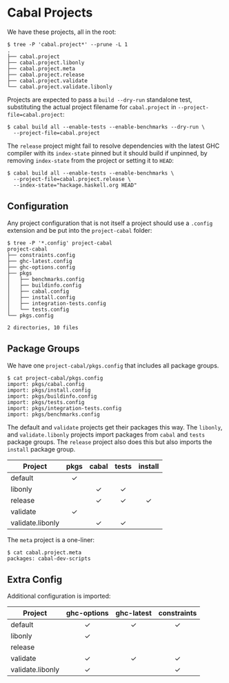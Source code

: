 # Cabal Projects

We have these projects, all in the root:

```
$ tree -P 'cabal.project*' --prune -L 1
.
├── cabal.project
├── cabal.project.libonly
├── cabal.project.meta
├── cabal.project.release
├── cabal.project.validate
└── cabal.project.validate.libonly
```

Projects are expected to pass a `build --dry-run` standalone test,
substituting the actual project filename for `cabal.project` in
`--project-file=cabal.project`:

```
$ cabal build all --enable-tests --enable-benchmarks --dry-run \
  --project-file=cabal.project
```

The `release` project might fail to resolve dependencies with the latest GHC
compiler with its `index-state` pinned but it should build if unpinned, by
removing `index-state` from the project or setting it to `HEAD`:

```
$ cabal build all --enable-tests --enable-benchmarks \
  --project-file=cabal.project.release \
  --index-state="hackage.haskell.org HEAD"
```

## Configuration

Any project configuration that is not itself a project should use a `.config`
extension and be put into the `project-cabal` folder:

```
$ tree -P '*.config' project-cabal
project-cabal
├── constraints.config
├── ghc-latest.config
├── ghc-options.config
├── pkgs
│   ├── benchmarks.config
│   ├── buildinfo.config
│   ├── cabal.config
│   ├── install.config
│   ├── integration-tests.config
│   └── tests.config
└── pkgs.config

2 directories, 10 files
```

## Package Groups

We have one `project-cabal/pkgs.config` that includes all package groups.

```
$ cat project-cabal/pkgs.config
import: pkgs/cabal.config
import: pkgs/install.config
import: pkgs/buildinfo.config
import: pkgs/tests.config
import: pkgs/integration-tests.config
import: pkgs/benchmarks.config
```

The default and `validate` projects get their packages this way. The `libonly`,
and `validate.libonly` projects import packages from `cabal` and `tests` package
groups. The `release` project also does this but also imports the `install`
package group.

| Project          | pkgs | cabal | tests | install |
|------------------|:---: |:---:  |:---:  |:---:    |
| default          | ✓    |       |       |         |
| libonly          |      | ✓     | ✓     |         |
| release          |      | ✓     | ✓     | ✓       |
| validate         | ✓    |       |       |         |
| validate.libonly |      | ✓     | ✓     |         |

The `meta` project is a one-liner:

```
$ cat cabal.project.meta
packages: cabal-dev-scripts
```

## Extra Config

Additional configuration is imported:

| Project          | ghc-options | ghc-latest | constraints |
|------------------|:---:        |:---:       |:---:        |
| default          | ✓           | ✓          | ✓           |
| libonly          | ✓           |            |             |
| release          |             |            |             |
| validate         | ✓           | ✓          | ✓           |
| validate.libonly | ✓           |            | ✓           |
